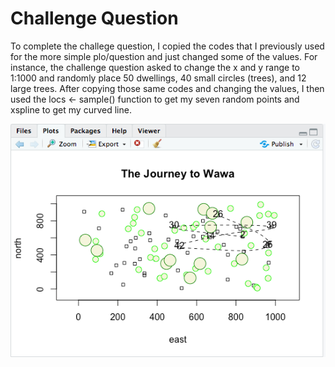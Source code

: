 # Challenge Question

To complete the challege question, I copied the codes that I previously used for the more simple plo/question and just changed some of the values. For instance, the challenge question asked to change the x and y range to 1:1000 and randomly place 50 dwellings, 40 small circles (trees), and 12 large trees. After copying those same codes and changing the values, I then used the locs <- sample() function to get my seven random points and xspline to get my curved line. 

![](challengepicture.png)
